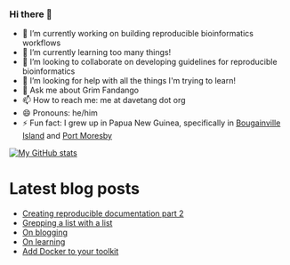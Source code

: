 ### Hi there 👋

- 🔭 I’m currently working on building reproducible bioinformatics workflows
- 🌱 I’m currently learning too many things!
- 👯 I’m looking to collaborate on developing guidelines for reproducible bioinformatics
- 🤔 I’m looking for help with all the things I'm trying to learn!
- 💬 Ask me about Grim Fandango
- 📫 How to reach me: me at davetang dot org
- 😄 Pronouns: he/him
- ⚡ Fun fact: I grew up in Papua New Guinea, specifically in [Bougainville Island](https://en.wikipedia.org/wiki/Bougainville_Island) and [Port Moresby](https://en.wikipedia.org/wiki/Port_Moresby)

[![My GitHub stats](https://github-readme-stats.vercel.app/api?username=davetang)](https://github.com/anuraghazra/github-readme-stats)

# Latest blog posts
<!-- BLOG-POST-LIST:START -->
- [Creating reproducible documentation part 2](https://davetang.org/muse/2021/12/21/creating-reproducible-documentation-part-2/)
- [Grepping a list with a list](https://davetang.org/muse/2021/12/08/grepping-a-list-with-a-list/)
- [On blogging](https://davetang.org/muse/2021/09/18/on-blogging/)
- [On learning](https://davetang.org/muse/2021/09/04/on-learning/)
- [Add Docker to your toolkit](https://davetang.org/muse/2021/09/01/add-docker-to-your-toolkit/)
<!-- BLOG-POST-LIST:END -->

